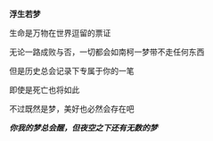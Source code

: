 **浮生若梦**

生命是万物在世界逗留的票证

无论一路成败与否，一切都会如南柯一梦带不走任何东西

但是历史总会记录下专属于你的一笔

即使是死亡也将如此

不过既然是梦，美好也必然会存在吧

***你我的梦总会醒，但夜空之下还有无数的梦***